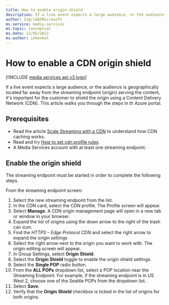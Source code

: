 ```yaml
---
title: How to enable origin shield
description: If a live event expects a large audience, or the audience is geographically located far away from the streaming endpoint (origin) serving the content, it's important for the customer to shield the origin using a Content Delivery Network (CDN). This article walks you through the steps in the Azure portal.
author: IngridAtMicrosoft
ms.service: media-services
ms.topic: conceptual
ms.date: 12/05/2022
ms.author: inhenkel
---
```


# How to enable a CDN origin shield

[!INCLUDE [media services api v3 logo](./includes/v3-hr.md)]

If a live event expects a large audience, or the audience is geographically located far away from the streaming endpoint (origin) serving the content, it's important for the customer to shield the origin using a Content Delivery Network (CDN). This article walks you through the steps in th Azure portal.

## Prerequisites

- Read the article [Scale Streaming with a CDN](stream-scale-streaming-cdn-concept.md) to understand how CDN caching works.
- Read and try [How to set cdn profile rules](stream-set-cdn-profile-rules-how-to.md).
- A Media Services account with at least one streaming endpoint.

## Enable the origin shield

The streaming endpoint must be started in order to complete the following steps.

From the streaming endpoint screen:

1. Select the new streaming endpoint from the list.
1. In the CDN card, select the CDN profile. The Profile screen will appear.
1. Select **Manage**. A CDN origin management page will open in a new tab or window in your browser.
1. Expand the list of origins using the down arrow to the right of the trash can icon.
1. Find the *HTTPS – Edge Protocol CDN* and select the right arrow to expand the origin settings
1. Select the right arrow next to the origin you want to work with. The origin editing screen will appear.
1. In Group Settings, select **Origin Shield**.
1. Select the **Origin Shield** toggle to enable the origin shield settings.
1. Select the **Single POP** radio button.
1. From the **ALL POPs** dropdown list, select a POP location near the Streaming Endpoint. For example, if the streaming endpoint is in US West 2, choose one of the Seattle POPs from the dropdown list.
1. Select **Save**.
1. Verify that the **Origin Shield** checkbox is ticked in the list of origins for both origins.
